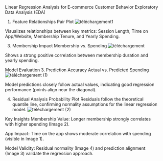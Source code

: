 Linear Regression Analysis for E-commerce Customer Behavior
Exploratory Data Analysis (EDA)
1. Feature Relationships
Pair Plot
![téléchargement1](https://github.com/user-attachments/assets/7a4480f4-999c-4650-8eb4-066418a24133)

Visualizes relationships between key metrics: Session Length, Time on App/Website, Membership Tenure, and Yearly Spending.

3. Membership Impact
Membership vs. Spending
![téléchargement](https://github.com/user-attachments/assets/54d3ff89-5dae-4011-be1f-7cfd09ac72aa)

Shows a strong positive correlation between membership duration and yearly spending.

Model Evaluation
3. Prediction Accuracy
Actual vs. Predicted Spending
![téléchargement (1)](https://github.com/user-attachments/assets/9b354e9f-d54c-47a1-a81f-cd35e317fb84)


Model predictions closely follow actual values, indicating good regression performance (points align near the diagonal).

4. Residual Analysis
Probability Plot
Residuals follow the theoretical quantile line, confirming normality assumptions for the linear regression model.
![téléchargement (2)](https://github.com/user-attachments/assets/404e200c-63d3-4596-8eff-30a152797fc2)

Key Insights
Membership Value: Longer membership strongly correlates with higher spending (Image 2).

App Impact: Time on the app shows moderate correlation with spending (visible in Image 1).

Model Validity: Residual normality (Image 4) and prediction alignment (Image 3) validate the regression approach.
